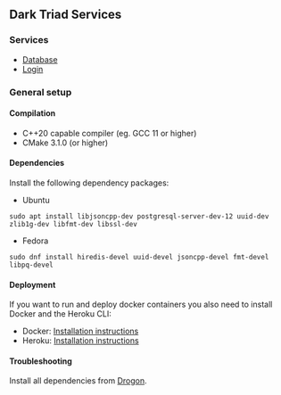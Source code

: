 ## Dark Triad Services

### Services

- [Database](services/database/README.md)
- [Login](services/login/README.md)

### General setup

#### Compilation

- C++20 capable compiler (eg. GCC 11 or higher)
- CMake 3.1.0 (or higher)

#### Dependencies

Install the following dependency packages:

- Ubuntu

```shell
sudo apt install libjsoncpp-dev postgresql-server-dev-12 uuid-dev zlib1g-dev libfmt-dev libssl-dev
```

- Fedora

```shell
sudo dnf install hiredis-devel uuid-devel jsoncpp-devel fmt-devel libpq-devel
```

#### Deployment

If you want to run and deploy docker containers you also need to install Docker
and the Heroku CLI:

- Docker: [Installation instructions](https://docs.docker.com/engine/install/fedora)
- Heroku: [Installation instructions](https://devcenter.heroku.com/articles/heroku-cli#install-the-heroku-cli)

#### Troubleshooting

Install all dependencies from [Drogon](https://github.com/an-tao/drogon).